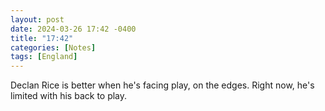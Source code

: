 ```yaml
---
layout: post
date: 2024-03-26 17:42 -0400
title: "17:42"
categories: [Notes]
tags: [England]
---
```


Declan Rice is better when he's facing play, on the edges. Right now, he's limited with his back to play.

